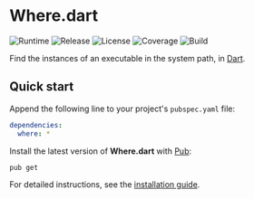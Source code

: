 # Where.dart
![Runtime](https://img.shields.io/badge/dart-%3E%3D2.7-brightgreen.svg) ![Release](https://img.shields.io/pub/v/where.svg) ![License](https://img.shields.io/badge/license-MIT-blue.svg) ![Coverage](https://coveralls.io/repos/github/cedx/where.dart/badge.svg) ![Build](https://github.com/cedx/where.dart/workflows/build/badge.svg)

Find the instances of an executable in the system path, in [Dart](https://dart.dev).

## Quick start
Append the following line to your project's `pubspec.yaml` file:

```yaml
dependencies:
  where: *
```

Install the latest version of **Where.dart** with [Pub](https://dart.dev/tools/pub/cmd):

```shell
pub get
```

For detailed instructions, see the [installation guide](installation.md).
